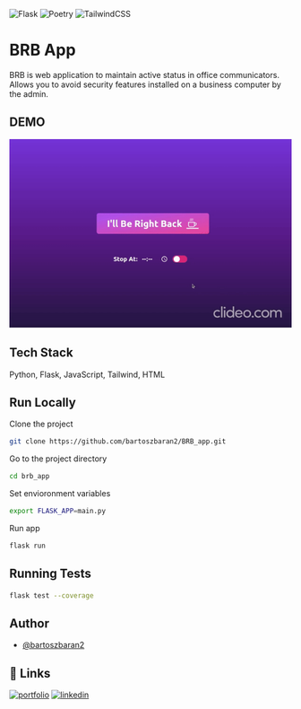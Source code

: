 ![Flask](https://img.shields.io/badge/flask-%23000.svg?style=for-the-badge&logo=flask&logoColor=white)
![Poetry](https://img.shields.io/badge/Poetry-%233B82F6.svg?style=for-the-badge&logo=poetry&logoColor=0B3D8D)
![TailwindCSS](https://img.shields.io/badge/tailwindcss-%2338B2AC.svg?style=for-the-badge&logo=tailwind-css&logoColor=white)

# BRB App
BRB is web application to maintain active status in office communicators. 
Allows you to avoid security features installed on a business computer by the admin.

## DEMO
![app sample](https://github.com/bartoszbaran2/BRB_app/blob/BRB-006_readme/readme_media/brb-sample.gif?raw=true)

## Tech Stack
Python, Flask, JavaScript, Tailwind, HTML

## Run Locally
Clone the project
```bash
git clone https://github.com/bartoszbaran2/BRB_app.git
```
Go to the project directory
```bash
cd brb_app
```
Set envioronment variables
```bash
export FLASK_APP=main.py
```
Run app
```bash
flask run
```

## Running Tests
```bash
flask test --coverage
```

## Author
- [@bartoszbaran2](https://github.com/bartoszbaran2)
## 🔗 Links
[![portfolio](https://img.shields.io/badge/my_portfolio-000?style=for-the-badge&logo=ko-fi&logoColor=white)](https://github.com/bartoszbaran2?tab=repositories)
[![linkedin](https://img.shields.io/badge/linkedin-0A66C2?style=for-the-badge&logo=linkedin&logoColor=white)](https://www.linkedin.com/in/bartosz-baran-9484a7235/)